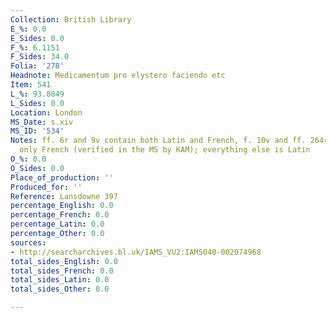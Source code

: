 ```yaml
---
Collection: British Library
E_%: 0.0
E_Sides: 0.0
F_%: 6.1151
F_Sides: 34.0
Folia: '278'
Headnote: Medicamentum pro elystero faciendo etc
Item: 541
L_%: 93.8849
L_Sides: 0.0
Location: London
MS_Date: s.xiv
MS_ID: '534'
Notes: ff. 6r and 9v contain both Latin and French, f. 10v and ff. 264r-278v contain
  only French (verified in the MS by KAM); everything else is Latin
O_%: 0.0
O_Sides: 0.0
Place_of_production: ''
Produced_for: ''
Reference: Lansdowne 397
percentage_English: 0.0
percentage_French: 0.0
percentage_Latin: 0.0
percentage_Other: 0.0
sources:
- http://searcharchives.bl.uk/IAMS_VU2:IAMS040-002074968
total_sides_English: 0.0
total_sides_French: 0.0
total_sides_Latin: 0.0
total_sides_Other: 0.0

---
```

